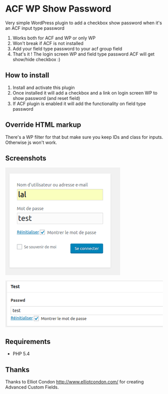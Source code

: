 # ACF WP Show Password #

Very simple WordPress plugin to add a checkbox show password when it's an ACF input type password

1. Works both for ACF and WP or only WP
2. Won't break if ACF is not installed 
3. Add your field type password to your acf group field
4. That's it ! The login screen WP and field type password ACF will get show/hide checkbox :)

## How to install

1. Install and activate this plugin
2. Once installed it will add a checkbox and a link on login screen WP to show password (and reset field)
3. If ACF plugin is enabled it will add the functionality on field type password


## Override HTML markup

There's a WP filter for that but make sure you keep IDs and class for inputs. Otherwise js won't work.

## Screenshots

![Show login password](/assets/screenshots/login.png?raw=true)

![Show password](/assets/screenshots/demo1.png?raw=true)

## Requirements

* PHP 5.4

## Thanks ##

Thanks to Elliot Condon http://www.elliotcondon.com/ for creating Advanced Custom Fields.
